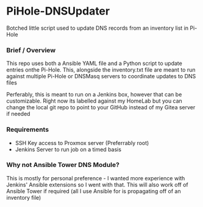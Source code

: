 # PiHole-DNSUpdater
Botched little script used to update DNS records from an inventory list in Pi-Hole

### Brief / Overview
This repo uses both a Ansible YAML file and a Python script to update entries onthe Pi-Hole. This, alongside the inventory.txt file are meant to run against multiple Pi-Hole or DNSMasq servers to coordinate updates to DNS files

Perferably, this is meant to run on a Jenkins box, however that can be customizable. Right now its labelled against my HomeLab but you can change the local git repo to point to your GitHub instead of my Gitea server if needed

### Requirements
- SSH Key access to Proxmox server (Preferrably root)
- Jenkins Server to run job on a timed basis

### Why not Ansible Tower DNS Module?
This is mostly for personal preference - I wanted more experience with Jenkins' Ansible extensions so I went with that. This will also work off of Ansible Tower if required (all I use Ansible for is propagating off of an inventory file)

